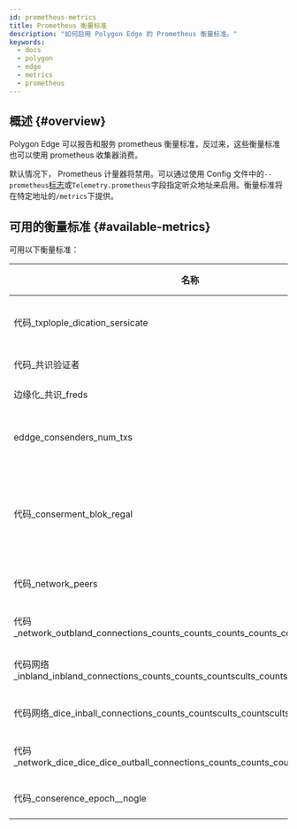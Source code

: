 ```yaml
---
id: prometheus-metrics
title: Prometheus 衡量标准
description: "如何启用 Polygon Edge 的 Prometheus 衡量标准。"
keywords:
  - docs
  - polygon
  - edge
  - metrics
  - prometheus
---
```


## 概述 {#overview}

Polygon Edge 可以报告和服务 prometheus 衡量标准，反过来，这些衡量标准也可以使用 prometheus 收集器消费。

默认情况下， Prometheus 计量器将禁用。可以通过使用 Config 文件中的`--prometheus`[标志](/docs/edge/get-started/cli-commands#prometheus)或`Telemetry.prometheus`字段指定听众地址来启用。衡量标准将在特定地址的`/metrics`下提供。

## 可用的衡量标准 {#available-metrics}

可用以下衡量标准：

| **名称** | **类型** | **描述** |
|-------------------------------------------------|----------|---------------------------------------------|
| 代码_txplople_dication_sersicate | 线规 | TxPool 中待处理交易的数量 |
| 代码_共识验证者 | 线规 | 验证者数量 |
| 边缘化_共识_freds | 线规 | 轮数 |
| eddge_consenders_num_txs | 线规 | 最新区块中交易的数量 |
| 代码_conserment_blok_regal | 线规 | 以秒为单位，此区块和最后区块之间的时间 |
| 代码_network_peers | 线规 | 已连接对等体的数量 |
| 代码_network_outbland_connections_counts_counts_counts_counts_countscults_countsc | 线规 | 外界连接的数量 |
| 代码网络_inbland_inbland_connections_counts_counts_countscults_counts_countscults_coun | 线规 | 内部连接的数量 |
| 代码网络_dice_inball_connections_counts_countscults_countscults_countsult | 线规 | 待决外界连接的数量 |
| 代码_network_dice_dice_dice_outball_connections_counts_counts_counts_countscults_ | 线规 | 待决内部连接的数量 |
| 代码_conserence_epoch__nogle | 线规 | 当前 poch 号 |
